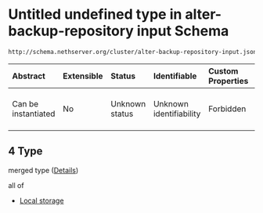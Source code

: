 # Untitled undefined type in alter-backup-repository input Schema

```txt
http://schema.nethserver.org/cluster/alter-backup-repository-input.json#/anyOf/4
```



| Abstract            | Extensible | Status         | Identifiable            | Custom Properties | Additional Properties | Access Restrictions | Defined In                                                                                                |
| :------------------ | :--------- | :------------- | :---------------------- | :---------------- | :-------------------- | :------------------ | :-------------------------------------------------------------------------------------------------------- |
| Can be instantiated | No         | Unknown status | Unknown identifiability | Forbidden         | Allowed               | none                | [alter-backup-repository-input.json\*](cluster/alter-backup-repository-input.json "open original schema") |

## 4 Type

merged type ([Details](alter-backup-repository-input-anyof-4.md))

all of

* [Local storage](alter-backup-repository-input-anyof-4-allof-local-storage.md "check type definition")
